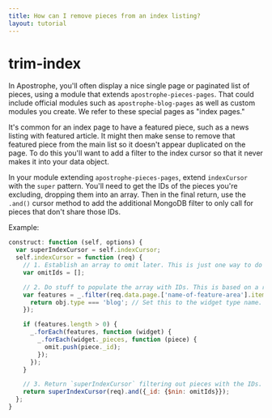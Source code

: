 ```yaml
---
title: How can I remove pieces from an index listing?
layout: tutorial
---
```


# trim-index

In Apostrophe, you'll often display a nice single page or paginated list of pieces, using a module that extends `apostrophe-pieces-pages`. That could include official modules such as `apostrophe-blog-pages` as well as custom modules you create. We refer to these special pages as "index pages."

It's common for an index page to have a featured piece, such as a news listing with featured article. It might then make sense to remove that featured piece from the main list so it doesn't appear duplicated on the page. To do this you'll want to add a filter to the index cursor so that it never makes it into your data object.

In your module extending `apostrophe-pieces-pages`, extend `indexCursor` with the `super` pattern. You'll need to get the IDs of the pieces you're excluding, dropping them into an array. Then in the final return, use the `.and()` cursor method to add the additional MongoDB filter to only call for pieces that don't share those IDs.

Example:

```javascript
construct: function (self, options) {
  var superIndexCursor = self.indexCursor;
  self.indexCursor = function (req) {
    // 1. Establish an array to omit later. This is just one way to do this part.
    var omitIds = [];

    // 2. Do stuff to populate the array with IDs. This is based on a real example, but it'll vary based on your use case.
    var features = _.filter(req.data.page.['name-of-feature-area'].items, function (obj) {
      return obj.type === 'blog'; // Set this to the widget type name.
    });

    if (features.length > 0) {
      _.forEach(features, function (widget) {
        _.forEach(widget._pieces, function (piece) {
          omit.push(piece._id);
        });
      });
    }

    // 3. Return `superIndexCursor` filtering out pieces with the IDs. This is the key.
    return superIndexCursor(req).and({_id: {$nin: omitIds}});
  };
}
```

